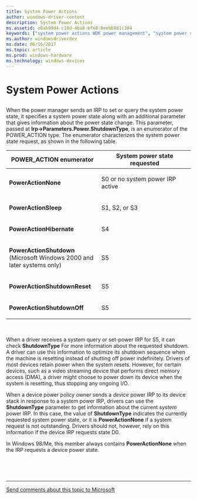 ```yaml
---
title: System Power Actions
author: windows-driver-content
description: System Power Actions
ms.assetid: e8ab99d4-c18d-4ba8-bfe8-8eebb881c384
keywords: ["system power actions WDK power management", "system power states WDK kernel , power actions", "power actions WDK power management", "POWER_ACTION"]
ms.author: windowsdriverdev
ms.date: 06/16/2017
ms.topic: article
ms.prod: windows-hardware
ms.technology: windows-devices
---
```


# System Power Actions


## <a href="" id="ddk-system-power-actions-kg"></a>


When the power manager sends an IRP to set or query the system power state, it specifies a system power state along with an additional parameter that gives information about the power state change. This parameter, passed at **Irp-&gt;Parameters.Power.ShutdownType**, is an enumerator of the POWER\_ACTION type. The enumerator characterizes the system power state request, as shown in the following table.

<table>
<colgroup>
<col width="50%" />
<col width="50%" />
</colgroup>
<thead>
<tr class="header">
<th>POWER_ACTION enumerator</th>
<th>System power state requested</th>
</tr>
</thead>
<tbody>
<tr class="odd">
<td><p><strong>PowerActionNone</strong></p></td>
<td><p>S0 or no system power IRP active</p></td>
</tr>
<tr class="even">
<td><p><strong>PowerActionSleep</strong></p></td>
<td><p>S1, S2, or S3</p></td>
</tr>
<tr class="odd">
<td><p><strong>PowerActionHibernate</strong></p></td>
<td><p>S4</p></td>
</tr>
<tr class="even">
<td><p><strong>PowerActionShutdown</strong> (Microsoft Windows 2000 and later systems only)</p></td>
<td><p>S5</p></td>
</tr>
<tr class="odd">
<td><p><strong>PowerActionShutdownReset</strong></p></td>
<td><p>S5</p></td>
</tr>
<tr class="even">
<td><p><strong>PowerActionShutdownOff</strong></p></td>
<td><p>S5</p></td>
</tr>
</tbody>
</table>

 

When a driver receives a system query or set-power IRP for S5, it can check **ShutdownType** For more information about the requested shutdown. A driver can use this information to optimize its shutdown sequence when the machine is resetting instead of shutting off power indefinitely. Drivers of most devices retain power when the system resets. However, for certain devices, such as a video streaming device that performs direct memory access (DMA), a driver might choose to power down its device when the system is resetting, thus stopping any ongoing I/O.

When a device power policy owner sends a *device* power IRP to its device stack in response to a system power IRP, drivers can use the **ShutdownType** parameter to get information about the current *system* power IRP. In this case, the value of **ShutdownType** indicates the currently requested system power state, or it is **PowerActionNone** if a system request is not outstanding. Drivers should not, however, rely on this information if the device IRP requests state D0.

In Windows 98/Me, this member always contains **PowerActionNone** when the IRP requests a device power state.

 

 


--------------------
[Send comments about this topic to Microsoft](mailto:wsddocfb@microsoft.com?subject=Documentation%20feedback%20%5Bkernel\kernel%5D:%20System%20Power%20Actions%20%20RELEASE:%20%286/14/2017%29&body=%0A%0APRIVACY%20STATEMENT%0A%0AWe%20use%20your%20feedback%20to%20improve%20the%20documentation.%20We%20don't%20use%20your%20email%20address%20for%20any%20other%20purpose,%20and%20we'll%20remove%20your%20email%20address%20from%20our%20system%20after%20the%20issue%20that%20you're%20reporting%20is%20fixed.%20While%20we're%20working%20to%20fix%20this%20issue,%20we%20might%20send%20you%20an%20email%20message%20to%20ask%20for%20more%20info.%20Later,%20we%20might%20also%20send%20you%20an%20email%20message%20to%20let%20you%20know%20that%20we've%20addressed%20your%20feedback.%0A%0AFor%20more%20info%20about%20Microsoft's%20privacy%20policy,%20see%20http://privacy.microsoft.com/default.aspx. "Send comments about this topic to Microsoft")


